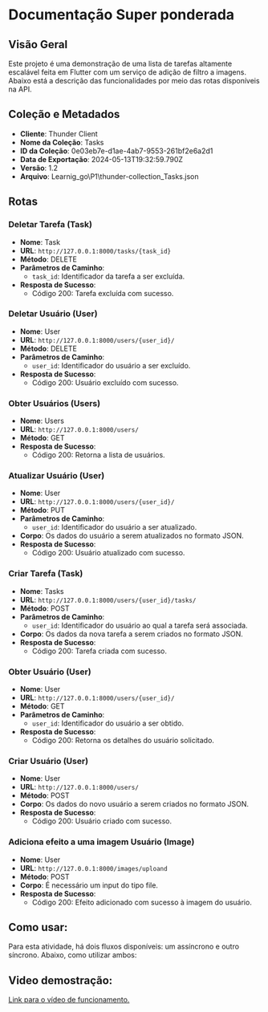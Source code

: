 # Documentação Super ponderada

## Visão Geral
Este projeto é uma demonstração de uma lista de tarefas altamente escalável feita em Flutter com um serviço de adição de filtro a imagens. Abaixo está a descrição das funcionalidades por meio das rotas disponíveis na API.

## Coleção e Metadados
- **Cliente**: Thunder Client
- **Nome da Coleção**: Tasks
- **ID da Coleção**: 0e03eb7e-d1ae-4ab7-9553-261bf2e6a2d1
- **Data de Exportação**: 2024-05-13T19:32:59.790Z
- **Versão**: 1.2
- **Arquivo**: Learnig_go\P1\thunder-collection_Tasks.json

## Rotas

### Deletar Tarefa (Task)
- **Nome**: Task
- **URL**: `http://127.0.0.1:8000/tasks/{task_id}`
- **Método**: DELETE
- **Parâmetros de Caminho**:
  - `task_id`: Identificador da tarefa a ser excluída.
- **Resposta de Sucesso**:
  - Código 200: Tarefa excluída com sucesso.

### Deletar Usuário (User)
- **Nome**: User
- **URL**: `http://127.0.0.1:8000/users/{user_id}/`
- **Método**: DELETE
- **Parâmetros de Caminho**:
  - `user_id`: Identificador do usuário a ser excluído.
- **Resposta de Sucesso**:
  - Código 200: Usuário excluído com sucesso.

### Obter Usuários (Users)
- **Nome**: Users
- **URL**: `http://127.0.0.1:8000/users/`
- **Método**: GET
- **Resposta de Sucesso**:
  - Código 200: Retorna a lista de usuários.

### Atualizar Usuário (User)
- **Nome**: User
- **URL**: `http://127.0.0.1:8000/users/{user_id}/`
- **Método**: PUT
- **Parâmetros de Caminho**:
  - `user_id`: Identificador do usuário a ser atualizado.
- **Corpo**: Os dados do usuário a serem atualizados no formato JSON.
- **Resposta de Sucesso**:
  - Código 200: Usuário atualizado com sucesso.

### Criar Tarefa (Task)
- **Nome**: Tasks
- **URL**: `http://127.0.0.1:8000/users/{user_id}/tasks/`
- **Método**: POST
- **Parâmetros de Caminho**:
  - `user_id`: Identificador do usuário ao qual a tarefa será associada.
- **Corpo**: Os dados da nova tarefa a serem criados no formato JSON.
- **Resposta de Sucesso**:
  - Código 200: Tarefa criada com sucesso.

### Obter Usuário (User)
- **Nome**: User
- **URL**: `http://127.0.0.1:8000/users/{user_id}/`
- **Método**: GET
- **Parâmetros de Caminho**:
  - `user_id`: Identificador do usuário a ser obtido.
- **Resposta de Sucesso**:
  - Código 200: Retorna os detalhes do usuário solicitado.

### Criar Usuário (User)
- **Nome**: User
- **URL**: `http://127.0.0.1:8000/users/`
- **Método**: POST
- **Corpo**: Os dados do novo usuário a serem criados no formato JSON.
- **Resposta de Sucesso**:
  - Código 200: Usuário criado com sucesso.

### Adiciona efeito a uma imagem Usuário (Image)
- **Nome**: User
- **URL**: `http://127.0.0.1:8000/images/uploand`
- **Método**: POST
- **Corpo**: É necessário um input do tipo file.
- **Resposta de Sucesso**:
  - Código 200: Efeito adicionado com sucesso à imagem do usuário.

## Como usar:
Para esta atividade, há dois fluxos disponíveis: um assíncrono e outro síncrono. Abaixo, como utilizar ambos:



## Video demostração:
[Link para o vídeo de funcionamento.](https://drive.google.com/file/d/1x031iFTv7VS8aNb_sddSCPfb8wvZUOMm/view?usp=sharing)